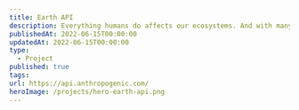 ```yaml
---
title: Earth API
description: Everything humans do affects our ecosystems. And with many of the Earth's systems at tipping points, there must be accessibility and modernization of climate data platforms.
publishedAt: 2022-06-15T00:00:00
updatedAt: 2022-06-15T00:00:00
type:
  - Project
published: true
tags: 
url: https://api.anthropogenic.com/
heroImage: /projects/hero-earth-api.png
---
```

